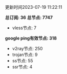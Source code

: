 更新时间2023-07-19 11:22:11

**总订阅: 36**
**总节点: 7747**
- vless节点: 7

**google ping有效节点: 318**
- v2ray节点: 250
- trojan节点: 9
- ss节点: 55
- ssr节点: 4
